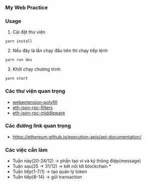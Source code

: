 ### My Web Practice

### Usage

1. Cài đặt thư viện

```shell
yarn install
```

2. Nếu đây là lần chạy đầu tiên thì chạy tiếp lệnh

```shell
yarn run dev
```

3. Khởi chạy chương trình

```shell
yarn start
```

### Các thư viện quan trọng

- [webextension-polyfill](https://www.npmjs.com/package/webextension-polyfill)
- [eth-json-rpc-filters](https://www.npmjs.com/package/eth-json-rpc-filters)
- [eth-json-rpc-middleware](https://www.npmjs.com/package/eth-json-rpc-middleware)

### Các đường link quan trọng

- https://ethereum.github.io/execution-apis/api-documentation/

### Các việc cần làm

- Tuần này(20-24/12) -> phần tạo ví và ký thông điệp(message)
- Tuần sau(25 -> 31/12) -> kết nối tới blockchain \*
- Tuần tiếp(1-7/1) -> tạo quản lý token
- Tuần tiếp(8-14) -> gửi transaction
